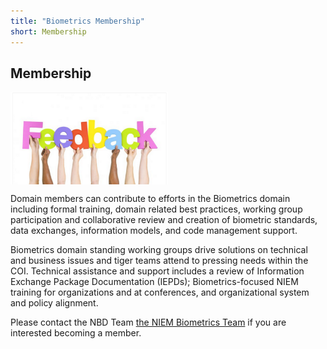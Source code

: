 ```yaml
---
title: "Biometrics Membership"
short: Membership
---
```


## Membership

<img align="center" width="50%" src="Biometrics-Feedback.png">

Domain members can contribute to efforts in the Biometrics domain including formal training, domain related best practices, working group participation and collaborative review and creation of biometric standards, data exchanges, information models, and code management support.

Biometrics domain standing working groups drive solutions on technical and business issues and tiger teams attend to pressing needs within the COI. Technical assistance and support includes a review of Information Exchange Package Documentation (IEPDs); Biometrics-focused NIEM training for organizations and at conferences, and organizational system and policy alignment.

Please contact the NBD Team [the NIEM Biometrics Team](mailto:OBIMFuturesIdentityNIEM@obim.dhs.gov) if you are interested becoming a member.
